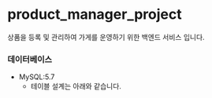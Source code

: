 # product_manager_project
상품을 등록 및 관리하여 가게를 운영하기 위한 백엔드 서비스 입니다.

### 데이터베이스
- MySQL:5.7
  - 테이블 설계는 아래와 같습니다.